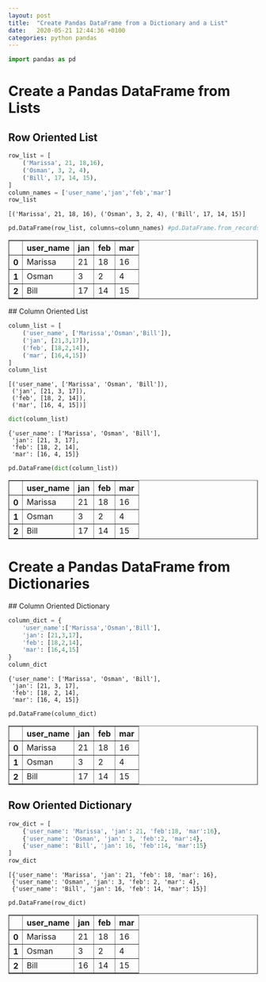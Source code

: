 ```yaml
---
layout: post
title:  "Create Pandas DataFrame from a Dictionary and a List"
date:   2020-05-21 12:44:36 +0100
categories: python pandas
---
```


```python
import pandas as pd
```

# Create a Pandas DataFrame from Lists

## Row Oriented List


```python
row_list = [
    ('Marissa', 21, 18,16),
    ('Osman', 3, 2, 4),
    ('Bill', 17, 14, 15),    
]
column_names = ['user_name','jan','feb','mar']
row_list
```


    [('Marissa', 21, 18, 16), ('Osman', 3, 2, 4), ('Bill', 17, 14, 15)]


```python
pd.DataFrame(row_list, columns=column_names) #pd.DataFrame.from_records(row_list, columns=column_names)
```

<table border="1" class="dataframe">
  <thead>
    <tr style="text-align: right;">
      <th></th>
      <th>user_name</th>
      <th>jan</th>
      <th>feb</th>
      <th>mar</th>
    </tr>
  </thead>
  <tbody>
    <tr>
      <th>0</th>
      <td>Marissa</td>
      <td>21</td>
      <td>18</td>
      <td>16</td>
    </tr>
    <tr>
      <th>1</th>
      <td>Osman</td>
      <td>3</td>
      <td>2</td>
      <td>4</td>
    </tr>
    <tr>
      <th>2</th>
      <td>Bill</td>
      <td>17</td>
      <td>14</td>
      <td>15</td>
    </tr>
  </tbody>
</table>


## Column Oriented List


```python
column_list = [
    ('user_name', ['Marissa','Osman','Bill']),
    ('jan', [21,3,17]),
    ('feb', [18,2,14]),
    ('mar', [16,4,15])
]
column_list
```


    [('user_name', ['Marissa', 'Osman', 'Bill']),
     ('jan', [21, 3, 17]),
     ('feb', [18, 2, 14]),
     ('mar', [16, 4, 15])]


```python
dict(column_list)
```


    {'user_name': ['Marissa', 'Osman', 'Bill'],
     'jan': [21, 3, 17],
     'feb': [18, 2, 14],
     'mar': [16, 4, 15]}


```python
pd.DataFrame(dict(column_list))
```

<table border="1" class="dataframe">
  <thead>
    <tr style="text-align: right;">
      <th></th>
      <th>user_name</th>
      <th>jan</th>
      <th>feb</th>
      <th>mar</th>
    </tr>
  </thead>
  <tbody>
    <tr>
      <th>0</th>
      <td>Marissa</td>
      <td>21</td>
      <td>18</td>
      <td>16</td>
    </tr>
    <tr>
      <th>1</th>
      <td>Osman</td>
      <td>3</td>
      <td>2</td>
      <td>4</td>
    </tr>
    <tr>
      <th>2</th>
      <td>Bill</td>
      <td>17</td>
      <td>14</td>
      <td>15</td>
    </tr>
  </tbody>
</table>


# Create a Pandas DataFrame from Dictionaries

## Column Oriented Dictionary


```python
column_dict = {
    'user_name':['Marissa','Osman','Bill'],
    'jan': [21,3,17],
    'feb': [18,2,14],
    'mar': [16,4,15]
}
column_dict
```


    {'user_name': ['Marissa', 'Osman', 'Bill'],
     'jan': [21, 3, 17],
     'feb': [18, 2, 14],
     'mar': [16, 4, 15]}


```python
pd.DataFrame(column_dict)
```

<table border="1" class="dataframe">
  <thead>
    <tr style="text-align: right;">
      <th></th>
      <th>user_name</th>
      <th>jan</th>
      <th>feb</th>
      <th>mar</th>
    </tr>
  </thead>
  <tbody>
    <tr>
      <th>0</th>
      <td>Marissa</td>
      <td>21</td>
      <td>18</td>
      <td>16</td>
    </tr>
    <tr>
      <th>1</th>
      <td>Osman</td>
      <td>3</td>
      <td>2</td>
      <td>4</td>
    </tr>
    <tr>
      <th>2</th>
      <td>Bill</td>
      <td>17</td>
      <td>14</td>
      <td>15</td>
    </tr>
  </tbody>
</table>


## Row Oriented Dictionary


```python
row_dict = [
    {'user_name': 'Marissa', 'jan': 21, 'feb':18, 'mar':16},
    {'user_name': 'Osman', 'jan': 3, 'feb':2, 'mar':4},
    {'user_name': 'Bill', 'jan': 16, 'feb':14, 'mar':15}
]
row_dict
```


    [{'user_name': 'Marissa', 'jan': 21, 'feb': 18, 'mar': 16},
     {'user_name': 'Osman', 'jan': 3, 'feb': 2, 'mar': 4},
     {'user_name': 'Bill', 'jan': 16, 'feb': 14, 'mar': 15}]


```python
pd.DataFrame(row_dict)
```

<table border="1" class="dataframe">
  <thead>
    <tr style="text-align: right;">
      <th></th>
      <th>user_name</th>
      <th>jan</th>
      <th>feb</th>
      <th>mar</th>
    </tr>
  </thead>
  <tbody>
    <tr>
      <th>0</th>
      <td>Marissa</td>
      <td>21</td>
      <td>18</td>
      <td>16</td>
    </tr>
    <tr>
      <th>1</th>
      <td>Osman</td>
      <td>3</td>
      <td>2</td>
      <td>4</td>
    </tr>
    <tr>
      <th>2</th>
      <td>Bill</td>
      <td>16</td>
      <td>14</td>
      <td>15</td>
    </tr>
  </tbody>
</table>




